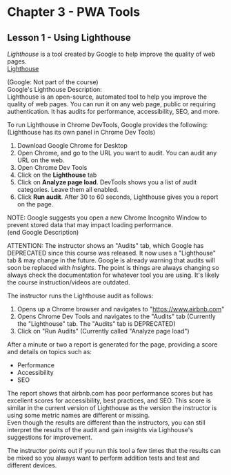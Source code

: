 # Chapter 3 - PWA Tools
## Lesson 1 - Using Lighthouse

*Lighthouse* is a tool created by Google to help improve the quality of web pages. <br>
[Lighthouse](https://developer.chrome.com/docs/lighthouse)


(Google: Not part of the course)<br>
Google's Lighthouse Description:<br> 
Lighthouse is an open-source, automated tool to help you improve the quality of web pages. You can run it on any web page, public or requiring authentication. It has audits for performance, accessibility, SEO, and more.

To run Lighthouse in Chrome DevTools, Google provides the following:<br>
(Lighthouse has its own panel in Chrome Dev Tools)<br>
1. Download Google Chrome for Desktop
2. Open Chrome, and go to the URL you want to audit. You can audit any URL on the web.
3. Open Chrome Dev Tools
4. Click on the **Lighthouse** tab
5. Click on **Analyze page load**. DevTools shows you a list of audit categories. Leave them all enabled.
6. Click **Run audit**. After 30 to 60 seconds, Lighthouse gives you a report on the page.

NOTE: Google suggests you open a new Chrome Incognito Window to prevent stored data that may impact loading performance.<br>
(end Google Description)

ATTENTION: The instructor shows an "Audits" tab, which Google has DEPRECATED since this course was released. It now uses a "Lighthouse" tab & may change in the future. Google is already warning that audits will soon be replaced with *Insights*.
The point is things are always changing so always check the documentation for whatever tool you are using. It's likely the course instruction/videos are outdated.

The instructor runs the Lighthouse audit as follows:
1. Opens up a Chrome browser and navigates to "https://www.airbnb.com"
2. Opens Chrome Dev Tools and navigates to the "Audits" tab (Currently the "Lighthouse" tab. The "Audits" tab is DEPRECATED) 
3. Click on "Run Audits" (Currently called "Analyze page load")

After a minute or two a report is generated for the page, providing a score and details on topics such as:
- Performance
- Accessibility
- SEO

The report shows that airbnb.com has poor performance scores but has excellent scores for accessibility, best practices, and SEO. This score is similar in the current version of Lighthouse as the version the instructor is using some metric names are different or missing.<br>
Even though the results are different than the instructors, you can still interpret the results of the audit and gain insights via Lighhouse's suggestions for improvement.

The instructor points out if you run this tool a few times that the results can be mixed so you always want to perform addition tests and test and different devices.

